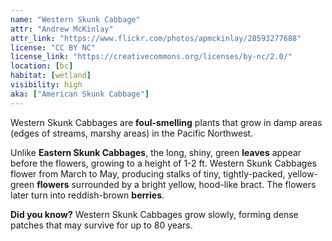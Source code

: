 ```yaml
---
name: "Western Skunk Cabbage"
attr: "Andrew McKinlay"
attr_link: "https://www.flickr.com/photos/apmckinlay/28593277688"
license: "CC BY NC"
license_link: "https://creativecommons.org/licenses/by-nc/2.0/"
location: [bc]
habitat: [wetland]
visibility: high
aka: ["American Skunk Cabbage"]
---
```

Western Skunk Cabbages are **foul-smelling** plants that grow in damp areas (edges of streams, marshy areas) in the Pacific Northwest.

Unlike **Eastern Skunk Cabbages**, the long, shiny, green **leaves** appear before the flowers, growing to a height of 1-2 ft. Western Skunk Cabbages flower from March to May, producing stalks of tiny, tightly-packed, yellow-green **flowers** surrounded by a bright yellow, hood-like bract. The flowers later turn into reddish-brown **berries**.

**Did you know?** Western Skunk Cabbages grow slowly, forming dense patches that may survive for up to 80 years.
